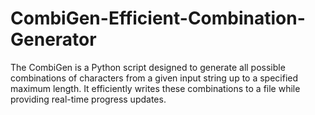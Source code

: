 # CombiGen-Efficient-Combination-Generator
The CombiGen is a Python script designed to generate all possible combinations of characters from a given input string up to a specified maximum length. It efficiently writes these combinations to a file while providing real-time progress updates.
